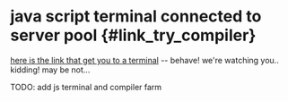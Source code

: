 <!---
 Copyright (c) 2017 vargaconsulting, Toronto,ON Canada
 Author: Varga, Steven <steven@vargaconsulting.ca>
--->


java script terminal connected to server pool   {#link_try_compiler}
====================================================================================================
[here is the link that get you to a terminal](cgi/redirect.py) -- behave! we're watching you.. kidding! may be not...

TODO: add js terminal and compiler farm


